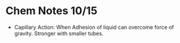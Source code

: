 # Chem Notes 10/15

- Capillary Action: When Adhesion of liquid can overcome force of gravity. Stronger with smaller tubes.
